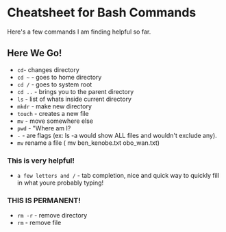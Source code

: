 # Cheatsheet for Bash Commands
Here's a few commands I am finding helpful so far.

## Here We Go!
- `cd`- changes directory
- `cd ~` - goes to home directory
- `cd /` - goes to system root
- `cd ..` - brings you to the parent directory
- `ls` - list of whats inside current directory
- `mkdr` - make new directory
- `touch` - creates a new file
- `mv` - move somewhere else
- `pwd` - "Where am I?
- `-` - are flags  (ex: ls -a would show ALL files and wouldn't exclude any).
- `mv` rename a file ( mv ben_kenobe.txt obo_wan.txt)
### This is very helpful!
- `a few letters and /` - tab completion, nice and quick way to quickly fill in what youre probably typing!
### THIS IS PERMANENT!
- `rm -r` - remove directory
- `rm` - remove file


